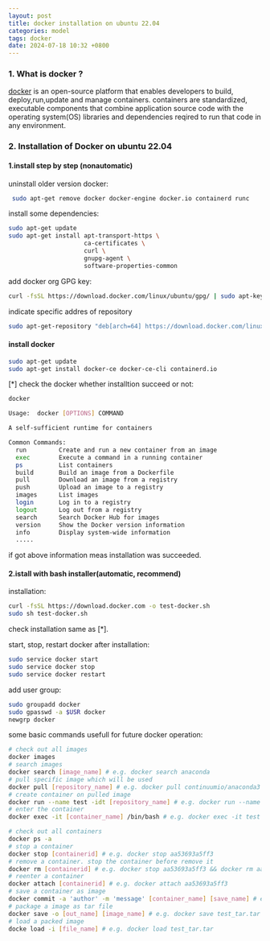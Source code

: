 ```yaml
---
layout: post
title: docker installation on ubuntu 22.04
categories: model
tags: docker
date: 2024-07-18 10:32 +0800
---
```



### 1. What is docker ?
[docker](https://www.docker.com) is an open-source platform that enables developers to build, deploy,run,update and manage containers. containers are standardized, executable components that combine application source code with the operating system(OS) libraries and dependencies reqired to run that code in any environment.

### 2. Installation of Docker on ubuntu 22.04
#### 1.install step by step (nonautomatic)

uninstall older version docker:
```sh
 sudo apt-get remove docker docker-engine docker.io containerd runc
```
install some dependencies:
```sh
sudo apt-get update
sudo apt-get install apt-transport-https \
                     ca-certificates \
                     curl \
                     gnupg-agent \
                     software-properties-common
```
add docker org GPG key:
```sh
curl -fsSL https://download.docker.com/linux/ubuntu/gpg/ | sudo apt-key add -
```
indicate specific addres of repository
```sh
sudo apt-get-repository "deb[arch=64] https://download.docker.com/linux/ubuntu #(lsb_release -cs) stable"
```
#### install docker 
```sh
sudo apt-get update
sudo apt-get install docker-ce docker-ce-cli containerd.io
```
[*] check the docker whether installtion succeed or not:
```sh
docker 

Usage:  docker [OPTIONS] COMMAND

A self-sufficient runtime for containers

Common Commands:
  run         Create and run a new container from an image
  exec        Execute a command in a running container
  ps          List containers
  build       Build an image from a Dockerfile
  pull        Download an image from a registry
  push        Upload an image to a registry
  images      List images
  login       Log in to a registry
  logout      Log out from a registry
  search      Search Docker Hub for images
  version     Show the Docker version information
  info        Display system-wide information
  .....
```
if got above information meas installation was succeeded.

#### 2.istall with bash installer(automatic, recommend)
installation:
```sh
curl -fsSL https://download.docker.com -o test-docker.sh
sudo sh test-docker.sh
```
check installation same as [*].

start, stop, restart docker after installation:
```sh
sudo service docker start
sudo service docker stop
sudo service docker restart
```
add user group:
```sh
sudo groupadd docker
sudo gpasswd -a $USR docker
newgrp docker 
```
some basic commands usefull for future docker operation:
```sh
# check out all images
docker images
# search images
docker search [image_name] # e.g. docker search anaconda
# pull specific image which will be used
docker pull [repository_name] # e.g. docker pull continuumio/anaconda3
# create container on pulled image
docker run --name test -idt [repository_name] # e.g. docker run --name test -idt continuumio/anaconda3
# enter the container
docker exec -it [container_name] /bin/bash # e.g. docker exec -it test /bin/bash 

# check out all containers 
docker ps -a
# stop a container 
docker stop [containerid] # e.g. docker stop aa53693a5ff3
# remove a container. stop the container before remove it 
docker rm [containerid] # e.g. docker stop aa53693a5ff3 && docker rm aa53693a5ff3
# reenter a container
docker attach [containerid] # e.g. docker attach aa53693a5ff3
# save a container as image
docker commit -a 'author' -m 'message' [container_name] [save_name] # e.g. docker commit -a 'AdilAdam' -m 'pytorch' test image_test
# package a image as tar file
docker save -o [out_name] [image_name] # e.g. docker save test_tar.tar image_test
# load a packed image
docke load -i [file_name] # e.g. docker load test_tar.tar

```



